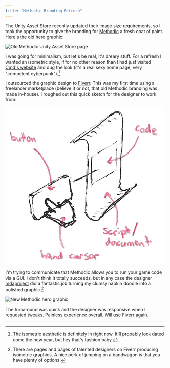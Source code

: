 ```yaml
---
title: "Methodic Branding Refresh"
---
```


The Unity Asset Store recently updated their image size requirements, so I took the opportunity to give the branding for [Methodic](https://www.assetstore.unity3d.com/en/#!/content/954) a fresh coat of paint. Here's the old hero graphic:

<img alt="Old Methodic Unity Asset Store page" srcset="/images/methodic-old-store-page.png 1x, /images/methodic-old-store-page@2x.png 2x" src="/images/methodic-old-store-page.png">

I was going for minimalism, but let's be real, it's dreary stuff. For a refresh I wanted an isometric style, if for no other reason than I had just visited [Cmd's website](https://cmd.com) and dug the look (it's a real sexy home page, very "competent cyberpunk").[^1]

I outsourced the graphic design to [Fiverr](https://www.fiverr.com). This was my first time using a freelancer marketplace (believe it or not, that old Methodic branding was made in-house). I roughed out this quick sketch for the designer to work from:

<img alt="New Methodic graphic sketch" src="/images/methodic-new-graphic-sketch.jpg">

I'm trying to communicate that Methodic allows you to run your game code via a GUI. I don't think it totally succeeds, but in any case the designer [mdaproject](https://www.fiverr.com/mdaproject) did a fantastic job turning my clumsy napkin doodle into a polished graphic.[^2]

<img alt="New Methodic hero graphic" srcset="/images/methodic-new-graphic.png 1x, /images/methodic-new-graphic@2x.png 2x" src="/images/methodic-new-graphic.png">

The turnaround was quick and the designer was responsive when I requested tweaks. Painless experience overall. Will use Fiverr again.

---

[^1]: The isometric aesthetic is definitely in right now. It'll probably look dated come the new year, but hey that's fashion baby.

[^2]: There are pages and pages of talented designers on Fiverr producing isometric graphics. A nice perk of jumping on a bandwagon is that you have plenty of options.
